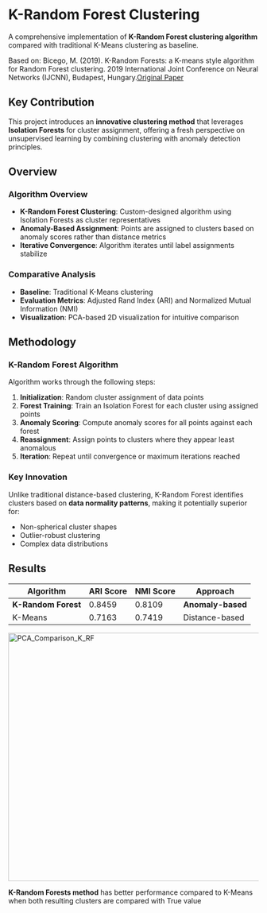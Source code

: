 # K-Random Forest Clustering

A comprehensive implementation of **K-Random Forest clustering algorithm** compared with traditional K-Means clustering as baseline.

Based on: Bicego, M. (2019). K-Random Forests: a K-means style algorithm for Random Forest clustering. 2019 International Joint Conference on Neural Networks (IJCNN), Budapest, Hungary.[Original Paper](http://profs.sci.univr.it/~bicego/papers/2019_IJCNN.pdf)

## Key Contribution

This project introduces an **innovative clustering method** that leverages **Isolation Forests** for cluster assignment, offering a fresh perspective on unsupervised learning by combining clustering with anomaly detection principles.

## Overview

### **Algorithm Overview**
- **K-Random Forest Clustering**: Custom-designed algorithm using Isolation Forests as cluster representatives
- **Anomaly-Based Assignment**: Points are assigned to clusters based on anomaly scores rather than distance metrics
- **Iterative Convergence**: Algorithm iterates until label assignments stabilize

### **Comparative Analysis**
- **Baseline**: Traditional K-Means clustering
- **Evaluation Metrics**: Adjusted Rand Index (ARI) and Normalized Mutual Information (NMI)
- **Visualization**: PCA-based 2D visualization for intuitive comparison

## Methodology

### K-Random Forest Algorithm
Algorithm works through the following steps:

1. **Initialization**: Random cluster assignment of data points
2. **Forest Training**: Train an Isolation Forest for each cluster using assigned points
3. **Anomaly Scoring**: Compute anomaly scores for all points against each forest
4. **Reassignment**: Assign points to clusters where they appear least anomalous
5. **Iteration**: Repeat until convergence or maximum iterations reached

### Key Innovation
Unlike traditional distance-based clustering, K-Random Forest identifies clusters based on **data normality patterns**, making it potentially superior for:
- Non-spherical cluster shapes
- Outlier-robust clustering
- Complex data distributions

## Results

| Algorithm | ARI Score | NMI Score | Approach |
|-----------|-----------|-----------|----------|
| **K-Random Forest** | 0.8459 | 0.8109 | **Anomaly-based** |
| K-Means | 0.7163 | 0.7419 | Distance-based |

<img width="1800" height="500" alt="PCA_Comparison_K_RF" src="https://github.com/user-attachments/assets/d280a6e6-f695-411d-beb0-e17845eaa2b4" />

    
 **K-Random Forests method** has better performance compared to K-Means when both resulting clusters are compared with True value
